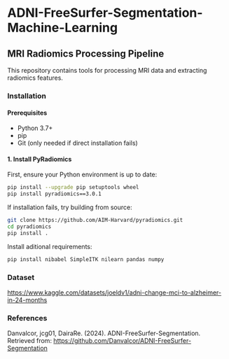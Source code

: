 # ADNI-FreeSurfer-Segmentation-Machine-Learning
## MRI Radiomics Processing Pipeline

This repository contains tools for processing MRI data and extracting radiomics features.

### Installation

#### Prerequisites
- Python 3.7+
- pip
- Git (only needed if direct installation fails)

#### 1. Install PyRadiomics

First, ensure your Python environment is up to date:

```bash
pip install --upgrade pip setuptools wheel
pip install pyradiomics==3.0.1
```

If installation fails, try building from source:
```bash
git clone https://github.com/AIM-Harvard/pyradiomics.git
cd pyradiomics
pip install .
```

Install aditional requirements:
```bash
pip install nibabel SimpleITK nilearn pandas numpy
```

### Dataset
https://www.kaggle.com/datasets/joeldv1/adni-change-mci-to-alzheimer-in-24-months

### References
Danvalcor, jcg01, DairaRe. (2024). ADNI-FreeSurfer-Segmentation. Retrieved from: https://github.com/Danvalcor/ADNI-FreeSurfer-Segmentation
